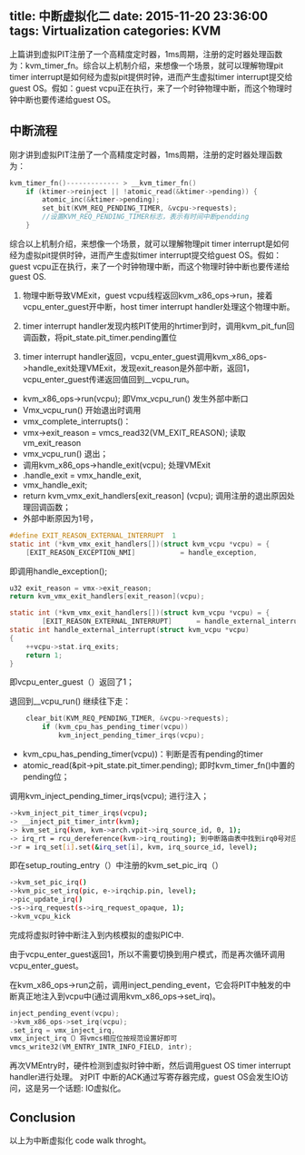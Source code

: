 title: 中断虚拟化二
date: 2015-11-20 23:36:00
tags: Virtualization
categories: KVM
---
上篇讲到虚拟PIT注册了一个高精度定时器，1ms周期，注册的定时器处理函数为：kvm_timer_fn。综合以上机制介绍，来想像一个场景，就可以理解物理pit timer interrupt是如何经为虚拟pit提供时钟，进而产生虚拟timer interrupt提交给guest OS。假如：guest vcpu正在执行，来了一个时钟物理中断，而这个物理时钟中断也要传递给guest OS。

<!--more-->
## 中断流程
刚才讲到虚拟PIT注册了一个高精度定时器，1ms周期，注册的定时器处理函数为：
```c
kvm_timer_fn()------------- > __kvm_timer_fn()
	if (ktimer->reinject || !atomic_read(&ktimer->pending)) {
		atomic_inc(&ktimer->pending);
		set_bit(KVM_REQ_PENDING_TIMER, &vcpu->requests); 
		//设置KVM_REQ_PENDING_TIMER标志，表示有时间中断pendding
	}
```

综合以上机制介绍，来想像一个场景，就可以理解物理pit timer interrupt是如何经为虚拟pit提供时钟，进而产生虚拟timer interrupt提交给guest OS。假如：guest vcpu正在执行，来了一个时钟物理中断，而这个物理时钟中断也要传递给guest OS.

1. 物理中断导致VMExit，guest vcpu线程返回kvm_x86_ops->run，接着vcpu_enter_guest开中断，host timer interrupt handler处理这个物理中断。

2. timer interrupt handler发现内核PIT使用的hrtimer到时，调用kvm_pit_fun回调函数，将pit_state.pit_timer.pending置位

3. timer interrupt handler返回，vcpu_enter_guest调用kvm_x86_ops->handle_exit处理VMExit，发现exit_reason是外部中断，返回1，vcpu_enter_guest传递返回值回到__vcpu_run。


* kvm_x86_ops->run(vcpu); 即Vmx_vcpu_run() 发生外部中断口
* Vmx_vcpu_run()  开始退出时调用
* vmx_complete_interrupts()：
* vmx->exit_reason = vmcs_read32(VM_EXIT_REASON);  读取vm_exit_reason
* vmx_vcpu_run()  退出；
* 调用kvm_x86_ops->handle_exit(vcpu); 处理VMExit
* .handle_exit = vmx_handle_exit,
* vmx_handle_exit;
* return kvm_vmx_exit_handlers[exit_reason]  (vcpu);  调用注册的退出原因处理回调函数；
* 外部中断原因为1号，

```c
#define EXIT_REASON_EXTERNAL_INTERRUPT  1
static int (*kvm_vmx_exit_handlers[])(struct kvm_vcpu *vcpu) = {
	[EXIT_REASON_EXCEPTION_NMI]           = handle_exception,
```

即调用handle_exception();

```c
u32 exit_reason = vmx->exit_reason;
return kvm_vmx_exit_handlers[exit_reason](vcpu);

static int (*kvm_vmx_exit_handlers[])(struct kvm_vcpu *vcpu) = {
		[EXIT_REASON_EXTERNAL_INTERRUPT]      = handle_external_interrupt,
static int handle_external_interrupt(struct kvm_vcpu *vcpu)
{
	++vcpu->stat.irq_exits;
	return 1;
}
```

即vcpu_enter_guest（）返回了1；

退回到__vcpu_run() 继续往下走：

```c
	clear_bit(KVM_REQ_PENDING_TIMER, &vcpu->requests);
		if (kvm_cpu_has_pending_timer(vcpu))
			kvm_inject_pending_timer_irqs(vcpu);	
```

* kvm_cpu_has_pending_timer(vcpu))：判断是否有pending的timer
* atomic_read(&pit->pit_state.pit_timer.pending);   即时kvm_timer_fn()中置的pending位；

调用kvm_inject_pending_timer_irqs(vcpu); 进行注入；
```bash
->kvm_inject_pit_timer_irqs(vcpu);
-> __inject_pit_timer_intr(kvm);
-> kvm_set_irq(kvm, kvm->arch.vpit->irq_source_id, 0, 1);
-> irq_rt = rcu_dereference(kvm->irq_routing); 到中断路由表中找到irq0号对应的set函数
->r = irq_set[i].set(&irq_set[i], kvm, irq_source_id, level);
```
即在setup_routing_entry（）中注册的kvm_set_pic_irq（）
```bash
->kvm_set_pic_irq()
->kvm_pic_set_irq(pic, e->irqchip.pin, level);
->pic_update_irq() 
->s->irq_request(s->irq_request_opaque, 1);
->kvm_vcpu_kick
```
完成将虚拟时钟中断注入到内核模拟的虚拟PIC中.

由于vcpu_enter_guest返回1，所以不需要切换到用户模式，而是再次循环调用vcpu_enter_guest。

在kvm_x86_ops->run之前，调用inject_pending_event，它会将PIT中触发的中断真正地注入到vcpu中(通过调用kvm_x86_ops->set_irq)。

```c
inject_pending_event(vcpu);
->kvm_x86_ops->set_irq(vcpu);
.set_irq = vmx_inject_irq,
vmx_inject_irq（）将vmcs相应位按规范设置好即可
vmcs_write32(VM_ENTRY_INTR_INFO_FIELD, intr);
```

再次VMEntry时，硬件检测到虚拟时钟中断，然后调用guest OS timer interrupt handler进行处理。
对PIT 中断的ACK通过写寄存器完成，guest OS会发生IO访问，这是另一个话题: IO虚拟化。

## Conclusion
以上为中断虚拟化 code walk throght。